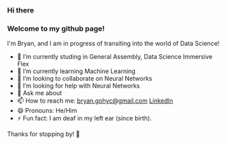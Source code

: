 ### Hi there

### Welcome to my github page!

I'm Bryan, and I am in progress of transiting into the world of Data Science!

- 🔭 I’m currently studing in General Assembly, Data Science Immersive Flex
- 🌱 I’m currently learning Machine Learning
- 👯 I’m looking to collaborate on Neural Networks
- 🤔 I’m looking for help with Neural Networks
- 💬 Ask me about 
- 📫 How to reach me: bryan.gohyc@gmail.com [LinkedIn](https://www.linkedin.com/in/bryangohyc/)
- 😄 Pronouns: He/Him
- ⚡ Fun fact: I am deaf in my left ear (since birth).


Thanks for stopping by! 👋
